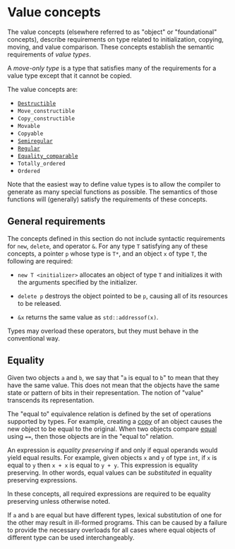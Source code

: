 
# Value concepts

The value concepts (elsewhere referred to as "object" or "foundational"
concepts), describe requirements on type related to initialization,
copying, moving, and value comparison. These concepts establish the
semantic requirements of *value types*.

A *move-only type* is a type that satisfies many of the requirements
for a value type except that it cannot be copied. 

The value concepts are:

- [`Destructible`](destructible.html)
- `Move_constructible`
- `Copy_constructible`
- `Movable`
- `Copyable`
- [`Semiregular`](semiregular.html)
- [`Regular`](regular.html)
- [`Equality_comparable`](equality.html)
- `Totally_ordered`
- `Ordered`


Note that the easiest way to define value types is to allow the compiler
to generate as many special functions as possible. The semantics of those
functions will (generally) satisfy the requirements of these concepts.


## General requirements

The concepts defined in this section do not include syntactic requirements
for `new`, `delete`, and operator `&`. For any type `T` satisfying any of
these concepts, a pointer `p` whose type is `T*`, and an object `x` of
type `T`, the following are required:

- `new T <initializer>` allocates an object of type `T` and initializes
  it with the arguments specified by the initializer.

- `delete p` destroys the object pointed to be `p`, causing all of its
  resources to be released.

- `&x` returns the same value as `std::addressof(x)`.

Types may overload these operators, but they must behave in the conventional
way.


## Equality

Given two objects `a` and `b`, we say that "`a` is equal to `b`" to mean
that they have the same value. This does not mean that the objects have the 
same state or pattern of bits in their representation. The notion of "value"
transcends its representation.

The "equal to" equivalence relation is defined by the set of operations
supported by types. For example, creating a [copy](copyable.html) of an object
causes the new object to be equal to the original. When two objects compare
[equal](equality.html) using `==`, then those objects are in the "equal to"
relation. 

An expression is *equality preserving* if and only if equal operands 
would yield equal results. For example, given objects `x` and `y` of
type `int`, if `x` is equal to `y` then `x + x` is equal to `y + y`. This
expression is equality preserving. In other words, equal values can be
*substituted* in equality preserving expressions. 

In these concepts, all required expressions are required to be equality
preserving unless otherwise noted.

If `a` and `b` are equal but have different types, lexical substitution 
of one for the other may result in ill-formed programs. This can be caused 
by a failure to provide the necessary overloads for all cases where equal 
objects of different type can be used interchangeably.


